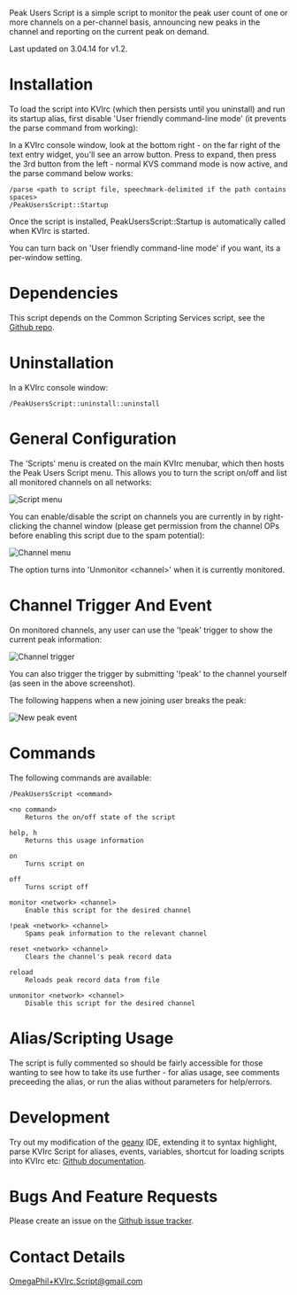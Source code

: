 Peak Users Script is a simple script to monitor the peak user count of one or more channels on a per-channel basis, announcing new peaks in the channel and reporting on the current peak on demand.

Last updated on 3.04.14 for v1.2.


Installation
============

To load the script into KVIrc (which then persists until you uninstall) and run its startup alias, first disable 'User friendly command-line mode' (it prevents the parse command from working):

In a KVIrc console window, look at the bottom right - on the far right of the text entry widget, you'll see an arrow button. Press to expand, then press the 3rd button from the left - normal KVS command mode is now active, and the parse command below works:

    /parse <path to script file, speechmark-delimited if the path contains spaces>
    /PeakUsersScript::Startup

Once the script is installed, PeakUsersScript::Startup is automatically called when KVIrc is started.

You can turn back on 'User friendly command-line mode' if you want, its a per-window setting.


Dependencies
============

This script depends on the Common Scripting Services script, see the [Github repo](https://github.com/OmegaPhil/kvirc-common-scripting-services).


Uninstallation
==============

In a KVIrc console window:

    /PeakUsersScript::uninstall::uninstall


General Configuration
=====================

The 'Scripts' menu is created on the main KVIrc menubar, which then hosts the Peak Users Script menu. This allows you to turn the script on/off and list all monitored channels on all networks:

![Script menu](https://f92fac806bf10a96c0b8-8a0a46e5f1a5cc9854958bc3503f0f88.ssl.cf1.rackcdn.com/media_entries/7478/script-menu.png)

You can enable/disable the script on channels you are currently in by right-clicking the channel window (please get permission from the channel OPs before enabling this script due to the spam potential):

![Channel menu](https://f92fac806bf10a96c0b8-8a0a46e5f1a5cc9854958bc3503f0f88.ssl.cf1.rackcdn.com/media_entries/7479/channel-menu.png)

The option turns into 'Unmonitor <channel\>' when it is currently monitored.


Channel Trigger And Event
=========================

On monitored channels, any user can use the '!peak' trigger to show the current peak information:

![Channel trigger](https://f92fac806bf10a96c0b8-8a0a46e5f1a5cc9854958bc3503f0f88.ssl.cf1.rackcdn.com/media_entries/7480/channel-peak-trigger.png)

You can also trigger the trigger by submitting '!peak' to the channel yourself (as seen in the above screenshot).

The following happens when a new joining user breaks the peak:

![New peak event](https://f92fac806bf10a96c0b8-8a0a46e5f1a5cc9854958bc3503f0f88.ssl.cf1.rackcdn.com/media_entries/7501/new-peak-event.png)


Commands
========

The following commands are available:

    /PeakUsersScript <command>

    <no command>
        Returns the on/off state of the script

    help, h
        Returns this usage information
        
    on
        Turns script on
        
    off
        Turns script off

    monitor <network> <channel>
        Enable this script for the desired channel

    !peak <network> <channel>
        Spams peak information to the relevant channel

    reset <network> <channel>
        Clears the channel's peak record data

    reload
        Reloads peak record data from file

    unmonitor <network> <channel>
        Disable this script for the desired channel


Alias/Scripting Usage
=====================

The script is fully commented so should be fairly accessible for those wanting to see how to take its use further - for alias usage, see comments preceeding the alias, or run the alias without parameters for help/errors.


Development
===========

Try out my modification of the [geany](http://www.geany.org/) IDE, extending it to syntax highlight, parse KVIrc Script for aliases, events, variables, shortcut for loading scripts into KVIrc etc: [Github documentation](https://github.com/OmegaPhil/geany-kvircscript/wiki/README---KVIrc-Script-Integration).


Bugs And Feature Requests
=========================

Please create an issue on the [Github issue tracker](https://github.com/OmegaPhil/kvirc-peak-users-script/issues).


Contact Details
===============

OmegaPhil+KVIrc.Script@gmail.com
